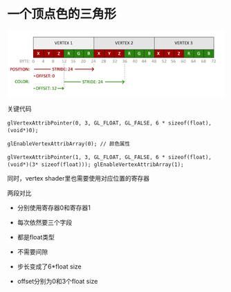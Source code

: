 #  一个顶点色的三角形

![vertex_attribute_pointer_interleaved](https://raw.githubusercontent.com/kyochow/rendering/main/LearnOpenGL_01/3.3_Shader/vertex_attribute_pointer_interleaved.png)





关键代码



`glVertexAttribPointer(0, 3, GL_FLOAT, GL_FALSE, 6 * sizeof(float), (void*)0);` 

`glEnableVertexAttribArray(0); // 颜色属性` 

`glVertexAttribPointer(1, 3, GL_FLOAT, GL_FALSE, 6 * sizeof(float), (void*)(3* sizeof(float))); glEnableVertexAttribArray(1);`





同时，vertex shader里也需要使用对应位置的寄存器

两段对比

- 分别使用寄存器0和寄存器1

- 每次依然要三个字段
- 都是float类型
- 不需要间隙
- 步长变成了6*float size
- offset分别为0和3个float size

